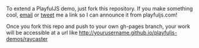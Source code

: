 To extend a PlayfulJS demo, just fork this repository.
If you make something cool,
[email](mailto:hunter@hunterloftis.com) or [tweet](http://twitter.com/hunterloftis)
me a link so I can announce it from playfuljs.com!

Once you fork this repo and push to your own gh-pages branch,
your work will be accessible at a url like
http://yourusername.github.io/playfuljs-demos/raycaster
